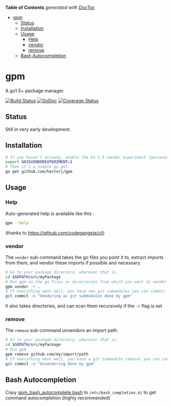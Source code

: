 <!-- START doctoc generated TOC please keep comment here to allow auto update -->
<!-- DON'T EDIT THIS SECTION, INSTEAD RE-RUN doctoc TO UPDATE -->
**Table of Contents**  *generated with [DocToc](https://github.com/thlorenz/doctoc)*

- [gpm](#gpm)
  - [Status](#status)
  - [Installation](#installation)
  - [Usage](#usage)
    - [Help](#help)
    - [vendor](#vendor)
    - [remove](#remove)
  - [Bash Autocompletion](#bash-autocompletion)

<!-- END doctoc generated TOC please keep comment here to allow auto update -->

# gpm
A go1.5+ package manager.

[![Build Status](https://travis-ci.org/hectorj/gpm.svg?branch=master)](https://travis-ci.org/hectorj/gpm) [![GoDoc](https://godoc.org/github.com/hectorj/gpm?status.svg)](https://godoc.org/github.com/hectorj/gpm/) [![Coverage Status](https://coveralls.io/repos/hectorj/gpm/badge.svg?branch=master)](https://coveralls.io/r/hectorj/gpm?branch=master)

## Status

Still in very early development.

## Installation

```bash
# If you haven't already, enable the Go 1.5 vendor experiment (personally that line is in my ~/.bashrc).
export GO15VENDOREXPERIMENT=1
# Then it's a simple go get.
go get github.com/hectorj/gpm
```

## Usage

### Help

Auto-generated help is available like this :

```bash
gpm --help
```

(thanks to https://github.com/codegangsta/cli)

### vendor

The `vendor` sub-command takes the go files you point it to, extract imports from them, and vendor these imports if possible and necessary.

```bash
# Go to your package directory, wherever that is.
cd $GOPATH/src/myPackage
# Run gpm on the go files or directories from which you want to vendor imported packages.
gpm vendor -r .
# If everything went well, you have new git submodules you can commit.
git commit -m "Vendoring as git submodules done by gpm"
```

It also takes directories, and can scan them recursively if the `-r` flag is set

### remove

The `remove` sub-command unvendors an import path.
```bash
# Go to your package directory, wherever that is.
cd $GOPATH/src/myPackage
# Run gpm
gpm remove github.com/my/import/path
# If everything went well, you have a git submodule removal you can commit.
git commit -m "Unvendoring done by gpm"
```

## Bash Autocompletion

Copy [gpm_bash_autocomplete.bash](gpm_bash_autocomplete.bash) to `/etc/bash_completion.d/` to get command autocompletion (highly recommended)
